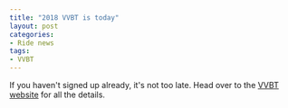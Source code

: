 ```yaml
---
title: "2018 VVBT is today"
layout: post
categories:
- Ride news
tags:
- VVBT
---
```


If you haven't signed up already, it's not too late. Head over to the [VVBT website](https://http://victorvalleybicycletour.com) for all the details.
